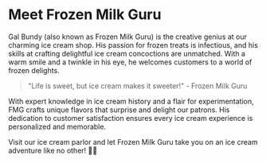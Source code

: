 # **Meet Frozen Milk Guru**

Gal Bundy (also known as Frozen Milk Guru) is the creative genius at our charming ice cream shop. His passion for frozen treats is infectious, and his skills at crafting delightful ice cream concoctions are unmatched. With a warm smile and a twinkle in his eye, he welcomes customers to a world of frozen delights.

> "Life is sweet, but ice cream makes it sweeter!" - Frozen Milk Guru

With expert knowledge in ice cream history and a flair for experimentation, FMG crafts unique flavors that surprise and delight our patrons. His dedication to customer satisfaction ensures every ice cream experience is personalized and memorable.

Visit our ice cream parlor and let Frozen Milk Guru take you on an ice cream adventure like no other! 🍦🌈
